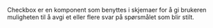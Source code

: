 Checkbox er en komponent som benyttes i skjemaer for å gi brukeren muligheten til å avgi et eller flere svar på spørsmålet som blir stilt.

